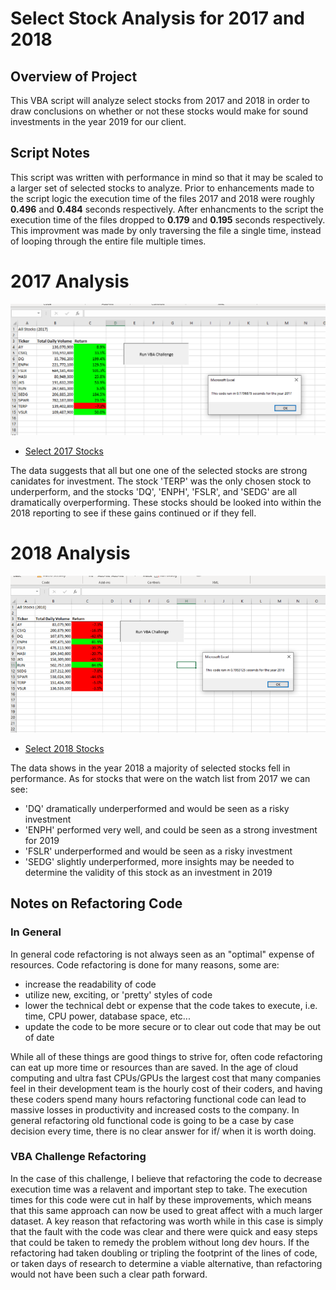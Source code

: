 # Select Stock Analysis for 2017 and 2018

## Overview of Project
This VBA script will analyze select stocks from 2017 and 2018 in order to draw conclusions on whether or not these stocks would make for sound investments in the year 2019 for our client.

## Script Notes
This script was written with performance in mind so that it may be scaled to a larger set of selected stocks to analyze. Prior to enhancements made to the script logic the execution time of the files 2017 and 2018 were roughly **0.496** and **0.484** seconds respectively. After enhancments to the script the execution time of the files dropped to **0.179** and **0.195** seconds respectively. This improvment was made by only traversing the file a single time, instead of looping through the entire file multiple times.

# 2017 Analysis
![Select 2017 Stocks](./resources/VBA_Challenge_2017.png)
- [Select 2017 Stocks](resources/VBA_Challenge_2017.png)

The data suggests that all but one one of the selected stocks are strong canidates for investment. The stock 'TERP' was the only chosen stock to underperform, and the stocks 'DQ', 'ENPH', 'FSLR', and 'SEDG' are all dramatically overperforming. These stocks should be looked into within the 2018 reporting to see if these gains continued or if they fell.

# 2018 Analysis
![Select 2018 Stocks](./resources/VBA_Challenge_2018.png)
- [Select 2018 Stocks](resources/VBA_Challenge_2018.png)

The data shows in the year 2018 a majority of selected stocks fell in performance. As for stocks that were on the watch list from 2017 we can see:
- 'DQ' dramatically underperformed and would be seen as a risky investment
- 'ENPH' performed very well, and could be seen as a strong investment for 2019
- 'FSLR' underperformed and would be seen as a risky investment
- 'SEDG' slightly underperformed, more insights may be needed to determine the validity of this stock as an investment in 2019

## Notes on Refactoring Code
### In General
In general code refactoring is not always seen as an "optimal" expense of resources. Code refactoring is done for many reasons, some are:
- increase the readability of code
- utilize new, exciting, or 'pretty' styles of code
- lower the technical debt or expense that the code takes to execute, i.e. time, CPU power, database space, etc...
- update the code to be more secure or to clear out code that may be out of date

While all of these things are good things to strive for, often code refactoring can eat up more time or resources than are saved. In the age of cloud computing and ultra fast CPUs/GPUs the largest cost that many companies feel in their development team is the hourly cost of their coders, and having these coders spend many hours refactoring functional code can lead to massive losses in productivity and increased costs to the company. In general refactoring old functional code is going to be a case by case decision every time, there is no clear answer for if/ when it is worth doing.

### VBA Challenge Refactoring
In the case of this challenge, I believe that refactoring the code to decrease execution time was a relavent and important step to take. The execution times for this code were cut in half by these improvements, which means that this same approach can now be used to great affect with a much larger dataset. A key reason that refactoring was worth while in this case is simply that the fault with the code was clear and there were quick and easy steps that could be taken to remedy the problem without long dev hours. If the refactoring had taken doubling or tripling the footprint of the lines of code, or taken days of research to determine a viable alternative, than refactoring would not have been such a clear path forward.

